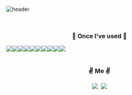 <div align="left">
  
![header](https://capsule-render.vercel.app/api?type=waving&color=timeGradient&text=Welcome%20to%20SangHyuck's%20GitHub%20👋&animation=twinkling&fontSize=35&fontAlignY=40&fontAlign=70&height=250)

  
 <br>

    
<h3 align="center">🔨 Once I've used 🔨</h3>
<div style="display:flex; flex-direction:row;" align="center">
    <img src="https://img.shields.io/badge/Java-007396?style=flat-square&logo=Java&logoColor=white"> 
    <img src="https://img.shields.io/badge/Spring Boot-6DB33F?style=flat-square&logo=spring boot&logoColor=white">
    <img src="https://img.shields.io/badge/mysql-4479A1?style=flat-square&logo=mysql&logoColor=white"> 
    <img src="https://img.shields.io/badge/apache tomcat-F8DC75?style=flat-square&logo=apachetomcat&logoColor=black">
    <br>
    <img src="https://img.shields.io/badge/html5-E34F26?style=flat-square&logo=html5&logoColor=white"> 
    <img src="https://img.shields.io/badge/css-1572B6?style=flat-square&logo=css3&logoColor=white"> 
    <img src="https://img.shields.io/badge/Javascript-ffb13b?style=flat-square&logo=javascript&logoColor=black"> 
    <br>
    <img src="https://img.shields.io/badge/bootstrap-7952B3?style=flat-square&logo=bootstrap&logoColor=white">
    <img src="https://img.shields.io/badge/Andoid Studio-3DDC84?style=flat-square&logo=android studio&logoColor=white">
    <img src="https://img.shields.io/badge/python-3776AB?style=flat-square&logo=python&logoColor=white"> 
    <br>
</div>

<br>


<h3 align="center"> ✌️ Me ✌️ </h3>
<p align="center">
  <a href="https://www.instagram.com/__dtml/"><img src="https://img.shields.io/badge/Instagram-E4405F?style=flat-square&logo=Instagram&logoColor=white&link=https://www.instagram.com/__dtml/"/></a>&nbsp
  <a href="mailto:tkdgur0826@gmail.com"><img src="https://img.shields.io/badge/Gmail-d14836?style=flat-square&logo=Gmail&logoColor=white&link=tkdgur0826@gmail.com"/></a>
</p>
<br>


</div>
